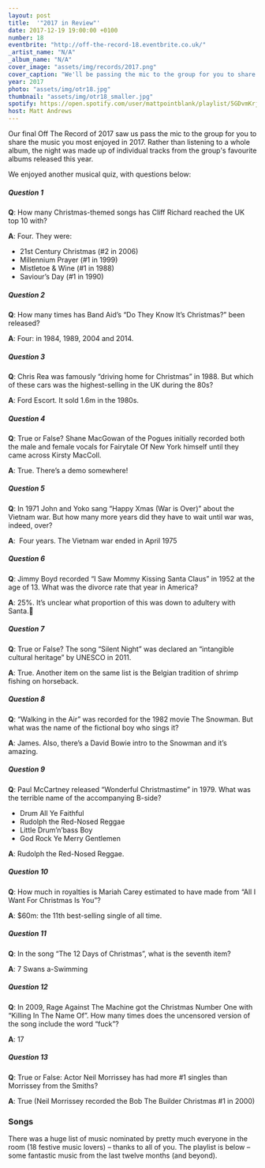 ```yaml
---
layout: post
title:  '"2017 in Review"'
date: 2017-12-19 19:00:00 +0100
number: 18
eventbrite: "http://off-the-record-18.eventbrite.co.uk/"
_artist_name: "N/A"
_album_name: "N/A"
cover_image: "assets/img/records/2017.png"
cover_caption: "We'll be passing the mic to the group for you to share the music you most enjoyed in 2017."
year: 2017
photo: "assets/img/otr18.jpg"
thumbnail: "assets/img/otr18_smaller.jpg"
spotify: https://open.spotify.com/user/mattpointblank/playlist/5GDvmKrjkheHTPSf4rUJ7T
host: Matt Andrews
---
```


Our final Off The Record of 2017 saw us pass the mic to the group for you to share the music you most enjoyed in 2017. Rather than listening to a whole album, the night was made up of individual tracks from the group's favourite albums released this year.

We enjoyed another musical quiz, with questions below:

##### Question 1
**Q**: How many Christmas-themed songs has Cliff Richard reached the UK top 10 with? 

**A**: Four. They were:
- 21st Century Christmas (#2 in 2006)
- Millennium Prayer (#1 in 1999)
- Mistletoe & Wine (#1 in 1988)
- Saviour’s Day (#1 in 1990)

##### Question 2
**Q**: How many times has Band Aid’s “Do They Know It’s Christmas?” been released? 

**A**: Four: in 1984, 1989, 2004 and 2014. 

##### Question 3
**Q**: Chris Rea was famously “driving home for Christmas” in 1988. But which of these cars was the highest-selling in the UK during the 80s? 

**A**: Ford Escort. It sold 1.6m in the 1980s.

##### Question 4
**Q**: True or False? Shane MacGowan of the Pogues initially recorded both the male and female vocals for Fairytale Of New York himself until they came across Kirsty MacColl.

**A**: True. There’s a demo somewhere!

##### Question 5
**Q**: In 1971 John and Yoko sang “Happy Xmas (War is Over)” about the Vietnam war. But how many more years did they have to wait until war was, indeed, over?

**A**:  Four years. The Vietnam war ended in April 1975

##### Question 6
**Q**: Jimmy Boyd recorded “I Saw Mommy Kissing Santa Claus” in 1952 at the age of 13. What was the divorce rate that year in America?

**A**: 25%. It’s unclear what proportion of this was down to adultery with Santa.

##### Question 7
**Q**: True or False? The song “Silent Night” was declared an “intangible cultural heritage” by UNESCO in 2011.

**A**: True. Another item on the same list is the Belgian tradition of shrimp fishing on horseback. 

##### Question 8
**Q**: “Walking in the Air” was recorded for the 1982 movie The Snowman. But what was the name of the fictional boy who sings it?

**A**: James. Also, there’s a David Bowie intro to the Snowman and it’s amazing.

##### Question 9
**Q**: Paul McCartney released “Wonderful Christmastime” in 1979. What was the terrible name of the accompanying B-side?

- Drum All Ye Faithful 
- Rudolph the Red-Nosed Reggae
- Little Drum’n’bass Boy
- God Rock Ye Merry Gentlemen

**A**: Rudolph the Red-Nosed Reggae.

##### Question 10
**Q**: How much in royalties is Mariah Carey estimated to have made from “All I Want For Christmas Is You”?

**A**: $60m: the 11th best-selling single of all time.

##### Question 11
**Q**: In the song “The 12 Days of Christmas”, what is the seventh item?

**A**: 7 Swans a-Swimming

##### Question 12
**Q**: In 2009, Rage Against The Machine got the Christmas Number One with “Killing In The Name Of”. How many times does the uncensored version of the song include the word “fuck”?

**A**: 17

##### Question 13
**Q**: True or False: Actor Neil Morrissey has had more #1 singles than Morrissey from the Smiths?

**A**: True (Neil Morrissey recorded the Bob The Builder Christmas #1 in 2000)

### Songs
There was a huge list of music nominated by pretty much everyone in the room (18 festive music lovers) – thanks to all of you. The playlist is below – some fantastic music from the last twelve months (and beyond).

